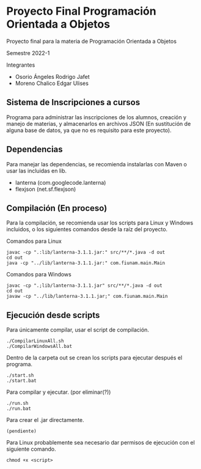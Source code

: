 # Proyecto Final Programación Orientada a Objetos

Proyecto final para la materia de Programación Orientada a Objetos

Semestre 2022-1

Integrantes

* Osorio Ángeles Rodrigo Jafet
* Moreno Chalico Edgar Ulises

## Sistema de Inscripciones a cursos
Programa para administrar las inscripciones de los alumnos,
creación y manejo de materias, y almacenarlos en archivos JSON 
(En sustitución de alguna base de datos, ya que no es requisito 
para este proyecto).

## Dependencias
Para manejar las dependencias, se recomienda instalarlas con Maven o 
usar las incluidas en lib.
* lanterna (com.googlecode.lanterna)
* flexjson (net.sf.flexjson)

## Compilación (En proceso)
Para la compilación, se recomienda usar los scripts
para Linux y Windows incluidos, o los siguientes comandos desde la raíz del proyecto.

Comandos para Linux

    javac -cp ".:lib/lanterna-3.1.1.jar:" src/**/*.java -d out
    cd out
    java -cp "../lib/lanterna-3.1.1.jar:" com.fiunam.main.Main

Comandos para Windows

    javac -cp ".;lib/lanterna-3.1.1.jar" src/**/*.java -d out
    cd out
    javaw -cp "../lib/lanterna-3.1.1.jar;" com.fiunam.main.Main

## Ejecución desde scripts
Para únicamente compilar, usar el script de compilación.

    ./CompilarLinuxAll.sh
    ./CompilarWindowsAll.bat

Dentro de la carpeta out se crean los scripts para ejecutar después el programa.

    ./start.sh
    ./start.bat

Para compilar y ejecutar. (por eliminar(?))

    ./run.sh
    ./run.bat

Para crear el .jar directamente.

    (pendiente)

Para Linux probablemente sea necesario dar permisos de ejecución con el siguiente comando.

    chmod +x <script>